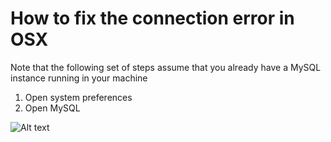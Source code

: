 # How to fix the connection error in OSX

Note that the following set of steps assume that you already have a MySQL instance running in your machine

1. Open system preferences 
2. Open MySQL 

![Alt text](/relative/path/to/img.jpg?raw=true "Optional Title")


